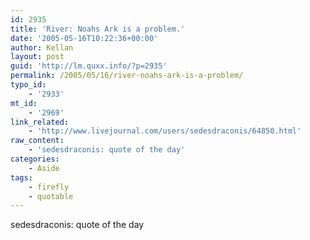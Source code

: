 ```yaml
---
id: 2935
title: 'River: Noahs Ark is a problem.'
date: '2005-05-16T10:22:36+00:00'
author: Kellan
layout: post
guid: 'http://lm.quxx.info/?p=2935'
permalink: /2005/05/16/river-noahs-ark-is-a-problem/
typo_id:
    - '2933'
mt_id:
    - '2969'
link_related:
    - 'http://www.livejournal.com/users/sedesdraconis/64850.html'
raw_content:
    - 'sedesdraconis: quote of the day'
categories:
    - Aside
tags:
    - firefly
    - quotable
---
```


sedesdraconis: quote of the day